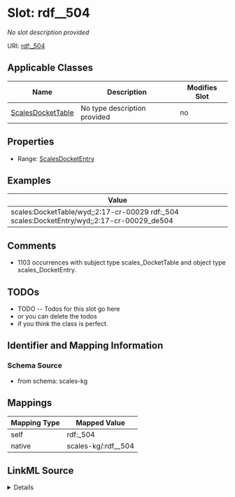 

# Slot: rdf__504


_No slot description provided_





URI: [rdf:_504](http://www.w3.org/1999/02/22-rdf-syntax-ns#_504)



<!-- no inheritance hierarchy -->





## Applicable Classes

| Name | Description | Modifies Slot |
| --- | --- | --- |
| [ScalesDocketTable](../classes/ScalesDocketTable.md) | No type description provided |  no  |







## Properties

* Range: [ScalesDocketEntry](../classes/ScalesDocketEntry.md)






## Examples

| Value |
| --- |
| scales:DocketTable/wyd;;2:17-cr-00029 rdf:_504 scales:DocketEntry/wyd;;2:17-cr-00029_de504 |

## Comments

* 1103 occurrences with subject type scales_DocketTable and object type scales_DocketEntry.

## TODOs

* TODO -- Todos for this slot go here
* or you can delete the todos
* if you think the class is perfect.

## Identifier and Mapping Information







### Schema Source


* from schema: scales-kg




## Mappings

| Mapping Type | Mapped Value |
| ---  | ---  |
| self | rdf:_504 |
| native | scales-kg/:rdf__504 |




## LinkML Source

<details>
```yaml
name: rdf__504
description: No slot description provided
todos:
- TODO -- Todos for this slot go here
- or you can delete the todos
- if you think the class is perfect.
comments:
- 1103 occurrences with subject type scales_DocketTable and object type scales_DocketEntry.
examples:
- value: scales:DocketTable/wyd;;2:17-cr-00029 rdf:_504 scales:DocketEntry/wyd;;2:17-cr-00029_de504
from_schema: scales-kg
rank: 1000
slot_uri: rdf:_504
alias: rdf__504
domain_of:
- scales_DocketTable
range: scales_DocketEntry

```
</details>